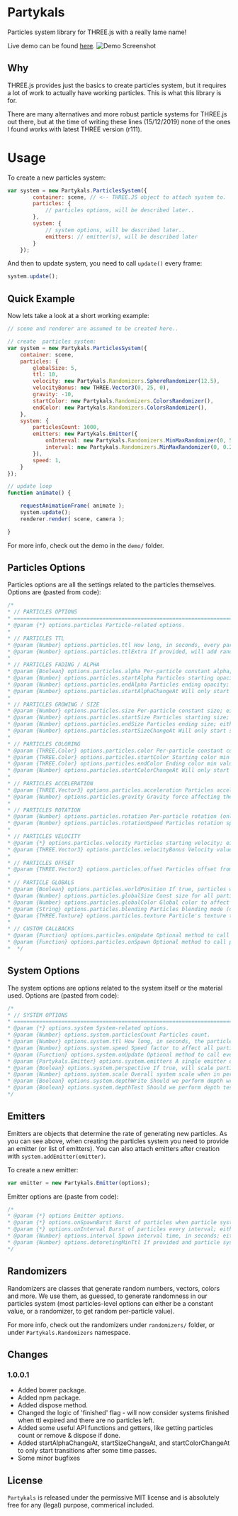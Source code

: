 # Partykals

Particles system library for THREE.js with a really lame name!

Live demo can be found [here](https://ronenness.github.io/partykals/demo/index.html).
![Demo Screenshot](demo/screenshot.png)

## Why

THREE.js provides just the basics to create particles system, but it requires a lot of work to actually have working particles. This is what this library is for.

There are many alternatives and more robust particle systems for THREE.js out there, but at the time of writing these lines (15/12/2019) none of the ones I found works with latest THREE version (r111).

# Usage

To create a new particles system:

```js
var system = new Partykals.ParticlesSystem({
        container: scene, // <-- THREE.JS object to attach system to.
        particles: {
            // particles options, will be described later..
        },
        system: {
            // system options, will be described later..
            emitters: // emitter(s), will be described later
        }
    });
```

And then to update system, you need to call `update()` every frame:

```js
system.update();
```

## Quick Example

Now lets take a look at a short working example:

```js
// scene and renderer are assumed to be created here..

// create  particles system:
var system = new Partykals.ParticlesSystem({
    container: scene,
    particles: {
        globalSize: 5,
        ttl: 10,
        velocity: new Partykals.Randomizers.SphereRandomizer(12.5),
        velocityBonus: new THREE.Vector3(0, 25, 0),
        gravity: -10,
        startColor: new Partykals.Randomizers.ColorsRandomizer(),
        endColor: new Partykals.Randomizers.ColorsRandomizer(),
    },
    system: {
        particlesCount: 1000,
        emitters: new Partykals.Emitter({
            onInterval: new Partykals.Randomizers.MinMaxRandomizer(0, 5),
            interval: new Partykals.Randomizers.MinMaxRandomizer(0, 0.25),
        }),
        speed: 1,
    }
});

// update loop
function animate() {

    requestAnimationFrame( animate );
    system.update();
    renderer.render( scene, camera );

}
```

For more info, check out the demo in the `demo/` folder.

## Particles Options

Particles options are all the settings related to the particles themselves.
Options are (pasted from code):

```js
/*
* // PARTICLES OPTIONS
* ============================================================================
* @param {*} options.particles Particle-related options.
* 
* // PARTICLES TTL
* @param {Number} options.particles.ttl How long, in seconds, every particle lives.
* @param {Number} options.particles.ttlExtra If provided, will add random numbers from 0 to ttlExtra to particle's ttl.
* 
* // PARTICLES FADING / ALPHA
* @param {Boolean} options.particles.alpha Per-particle constant alpha; either a constant value (Number) or a Partykals.Randomizers.Randomizer instance to create random values.
* @param {Number} options.particles.startAlpha Particles starting opacity; either a constant value (Number) or a Partykals.Randomizers.Randomizer instance to create random values.
* @param {Number} options.particles.endAlpha Particles ending opacity; either a constant value (Number) or a Partykals.Randomizers.Randomizer instance to create random values.
* @param {Number} options.particles.startAlphaChangeAt Will only start shifting alpha when age is over this value; either a constant value (Number) or a Partykals.Randomizers.Randomizer instance to create random values.
* 
* // PARTICLES GROWING / SIZE
* @param {Number} options.particles.size Per-particle constant size; either a constant value (Number) or a Partykals.Randomizers.Randomizer instance to create random values.
* @param {Number} options.particles.startSize Particles starting size; either a constant value (Number) or a Partykals.Randomizers.Randomizer instance to create random values.
* @param {Number} options.particles.endSize Particles ending size; either a constant value (Number) or a Partykals.Randomizers.Randomizer instance to create random values.
* @param {Number} options.particles.startSizeChangeAt Will only start shifting size when age is over this value; either a constant value (Number) or a Partykals.Randomizers.Randomizer instance to create random values.
* 
* // PARTICLES COLORING
* @param {THREE.Color} options.particles.color Per-particle constant color; either a constant value (THREE.Color) or a Partykals.Randomizers.Randomizer instance to create random values.
* @param {THREE.Color} options.particles.startColor Starting color min value; either a constant value (THREE.Color) or a Partykals.Randomizers.Randomizer instance to create random values.
* @param {THREE.Color} options.particles.endColor Ending color min value; either a constant value (THREE.Color) or a Partykals.Randomizers.Randomizer instance to create random values.
* @param {Number} options.particles.startColorChangeAt Will only start shifting color when age is over this value; either a constant value (Number) or a Partykals.Randomizers.Randomizer instance to create random values.
* 
* // PARTICLES ACCELERATION 
* @param {THREE.Vector3} options.particles.acceleration Particles acceleration; either a constant value (THREE.Vector3) or a Partykals.Randomizers.Randomizer instance to create random values.
* @param {Number} options.particles.gravity Gravity force affecting the particles.    
* 
* // PARTICLES ROTATION
* @param {Number} options.particles.rotation Per-particle rotation (only works with texture); either a constant value (Number) or a Partykals.Randomizers.Randomizer instance to create random values.
* @param {Number} options.particles.rotationSpeed Particles rotation speed (only works with texture); either a constant value (Number) or a Partykals.Randomizers.Randomizer instance to create random values.
* 
* // PARTICLES VELOCITY 
* @param {*} options.particles.velocity Particles starting velocity; either a constant value (THREE.Vector3) or a Partykals.Randomizers.Randomizer instance to create random values.
* @param {THREE.Vector3} options.particles.velocityBonus Velocity value to add to all particles after randomizing velocity.
* 
* // PARTICLES OFFSET
* @param {THREE.Vector3} options.particles.offset Particles offset from system's center; either a constant value (THREE.Vector3) or a Partykals.Randomizers.Randomizer instance to create random values.
* 
* // PARTICLE GLOBALS
* @param {Boolean} options.particles.worldPosition If true, particles will maintain their world position after spawn even if the system moves.
* @param {Number} options.particles.globalSize Const size for all particles. Note: this is more efficient than setting per-particle size property.
* @param {Number} options.particles.globalColor Global color to affect all particles. Note: this is more efficient than setting per-particle color property.
* @param {String} options.particles.blending Particles blending mode (opaque / blend / additive).
* @param {THREE.Texture} options.particles.texture Particle's texture to use.
* 
* // CUSTOM CALLBACKS
* @param {Function} options.particles.onUpdate Optional method to call per-particle every update frame.
* @param {Function} options.particles.onSpawn Optional method to call per-particle every time a particle spawns (after everything is set).
*  */
```

## System Options

The system options are options related to the system itself or the material used.
Options are (pasted from code):

```js
/*
* // SYSTEM OPTIONS
* ============================================================================
* @param {*} options.system System-related options.
* @param {Number} options.system.particlesCount Particles count.
* @param {Number} options.system.ttl How long, in seconds, the particle system lives.
* @param {Number} options.system.speed Speed factor to affect all particles and emitting. Note: the only thing this don't affect is system's ttl.
* @param {Function} options.system.onUpdate Optional method to call every update frame.
* @param {Partykals.Emitter} options.system.emitters A single emitter or a list of emitters to attach to this system.
* @param {Boolean} options.system.perspective If true, will scale particles based on distance from camera.
* @param {Number} options.system.scale Overall system scale when in perspective mode (if perspective=false, will be ignored). A good value is between 400 and 600.
* @param {Boolean} options.system.depthWrite Should we perform depth write? (default to true).
* @param {Boolean} options.system.depthTest Should we perform depth test? (default to true).
*/
```

## Emitters

Emitters are objects that determine the rate of generating new particles. As you can see above, when creating the particles system you need to provide an emitter (or list of emitters). You can also attach emitters after creation with `system.addEmitter(emitter)`.

To create a new emitter:

```js
var emitter = new Partykals.Emitter(options);
```

Emitter options are (paste from code):

```js
/*
* @param {*} options Emitter options.
* @param {*} options.onSpawnBurst Burst of particles when particle system starts; either a constant value (Number) or a Partykals.Randomizers.Randomizer instance to create random numbers.
* @param {*} options.onInterval Burst of particles every interval; either a constant value (Number) or a Partykals.Randomizers.Randomizer instance to create random numbers.
* @param {Number} options.interval Spawn interval time, in seconds; either a constant value (Number) or a Partykals.Randomizers.Randomizer instance to create random numbers.
* @param {Number} options.detoretingMinTtl If provided and particle system's ttl is below this value, will start emitting less and less until stopping completely.
*/
```

## Randomizers

Randomizers are classes that generate random numbers, vectors, colors and more. We use them, as guessed, to generate randomness in our particles system (most particles-level options can either be a constant value, or a randomizer, to get random per-particle value).

For more info, check out the randomizers under `randomizers/` folder, or under `Partykals.Randomizers` namespace.

## Changes

### 1.0.0.1

- Added bower package.
- Added npm package.
- Added dispose method.
- Changed the logic of 'finished' flag - will now consider systems finished when ttl expired and there are no particles left.
- Added some useful API functions and getters, like getting particles count or remove & dispose if done.
- Added startAlphaChangeAt, startSizeChangeAt, and startColorChangeAt to only start transitions after some time passes.
- Some minor bugfixes

## License

`Partykals` is released under the permissive MIT license and is absolutely free for any (legal) purpose, commerical included.
